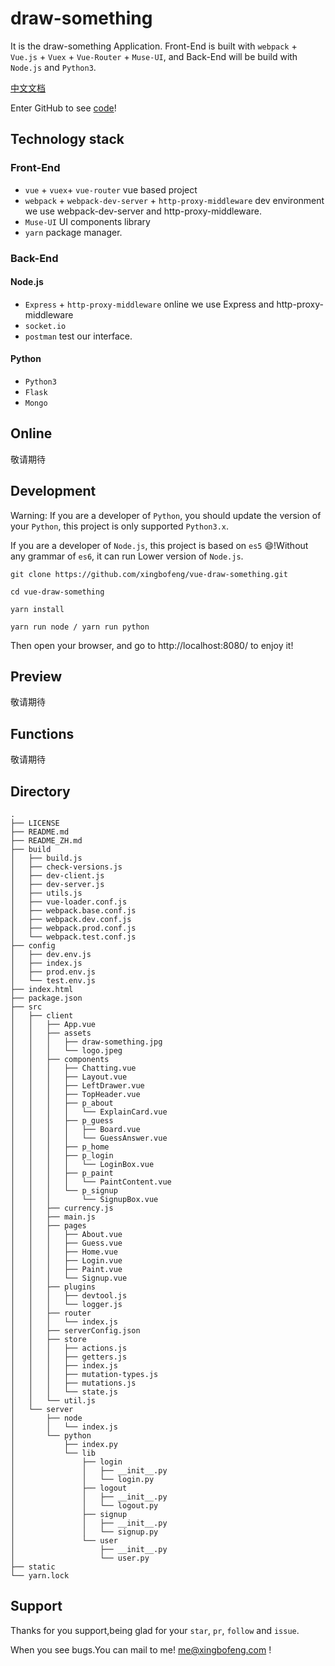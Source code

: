 # draw-something

It is the draw-something Application. Front-End is built with `webpack` + `Vue.js` + `Vuex` + `Vue-Router` + `Muse-UI`, and Back-End will be build with `Node.js` and `Python3`.

[中文文档](./README_ZH.md)


Enter GitHub to see [code](https://github.com/xingbofeng/vue-draw-something)!

## Technology stack
### Front-End
- `vue` + `vuex`+ `vue-router` vue based project
- `webpack` + `webpack-dev-server` + `http-proxy-middleware` dev environment we use webpack-dev-server and http-proxy-middleware.
- `Muse-UI` UI components library
- `yarn` package manager.

### Back-End
#### Node.js
- `Express` + `http-proxy-middleware` online we use Express and http-proxy-middleware
- `socket.io`
- `postman` test our interface.
#### Python
- `Python3`
- `Flask`
- `Mongo`

## Online

敬请期待

## Development

Warning: If you are a developer of `Python`, you should update the version of your `Python`, this project is only supported `Python3.x`.

If you are a developer of `Node.js`, this project is based on `es5` :smile:!Without any grammar of `es6`, it can run Lower version of `Node.js`.


```
git clone https://github.com/xingbofeng/vue-draw-something.git

cd vue-draw-something

yarn install

yarn run node / yarn run python
```

Then open your browser, and go to http://localhost:8080/ to enjoy it!

## Preview

敬请期待

## Functions

敬请期待

## Directory
```
.
├── LICENSE
├── README.md
├── README_ZH.md
├── build
│   ├── build.js
│   ├── check-versions.js
│   ├── dev-client.js
│   ├── dev-server.js
│   ├── utils.js
│   ├── vue-loader.conf.js
│   ├── webpack.base.conf.js
│   ├── webpack.dev.conf.js
│   ├── webpack.prod.conf.js
│   └── webpack.test.conf.js
├── config
│   ├── dev.env.js
│   ├── index.js
│   ├── prod.env.js
│   └── test.env.js
├── index.html
├── package.json
├── src
│   ├── client
│   │   ├── App.vue
│   │   ├── assets
│   │   │   ├── draw-something.jpg
│   │   │   └── logo.jpeg
│   │   ├── components
│   │   │   ├── Chatting.vue
│   │   │   ├── Layout.vue
│   │   │   ├── LeftDrawer.vue
│   │   │   ├── TopHeader.vue
│   │   │   ├── p_about
│   │   │   │   └── ExplainCard.vue
│   │   │   ├── p_guess
│   │   │   │   ├── Board.vue
│   │   │   │   └── GuessAnswer.vue
│   │   │   ├── p_home
│   │   │   ├── p_login
│   │   │   │   └── LoginBox.vue
│   │   │   ├── p_paint
│   │   │   │   └── PaintContent.vue
│   │   │   └── p_signup
│   │   │       └── SignupBox.vue
│   │   ├── currency.js
│   │   ├── main.js
│   │   ├── pages
│   │   │   ├── About.vue
│   │   │   ├── Guess.vue
│   │   │   ├── Home.vue
│   │   │   ├── Login.vue
│   │   │   ├── Paint.vue
│   │   │   └── Signup.vue
│   │   ├── plugins
│   │   │   ├── devtool.js
│   │   │   └── logger.js
│   │   ├── router
│   │   │   └── index.js
│   │   ├── serverConfig.json
│   │   ├── store
│   │   │   ├── actions.js
│   │   │   ├── getters.js
│   │   │   ├── index.js
│   │   │   ├── mutation-types.js
│   │   │   ├── mutations.js
│   │   │   └── state.js
│   │   └── util.js
│   └── server
│       ├── node
│       │   └── index.js
│       └── python
│           ├── index.py
│           └── lib
│               ├── login
│               │   ├── __init__.py
│               │   └── login.py
│               ├── logout
│               │   ├── __init__.py
│               │   └── logout.py
│               ├── signup
│               │   ├── __init__.py
│               │   └── signup.py
│               └── user
│                   ├── __init__.py
│                   └── user.py
├── static
└── yarn.lock

```

## Support

Thanks for you support,being glad for your `star`, `pr`, `follow` and `issue`.

When you see bugs.You can mail to me! me@xingbofeng.com !
